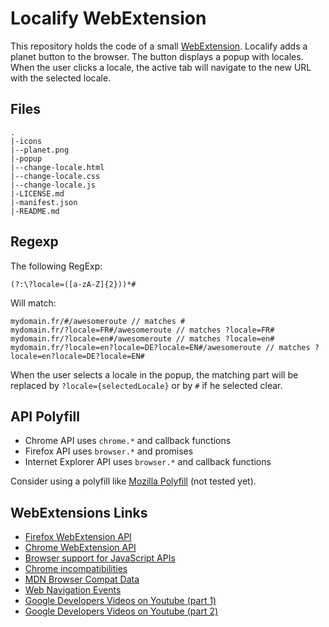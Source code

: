 # Localify WebExtension

This repository holds the code of a small [WebExtension](https://developer.mozilla.org/en-US/Add-ons/WebExtensions).
Localify adds a planet button to the browser.
The button displays a popup with locales.
When the user clicks a locale, the active tab will navigate to the new URL with the selected locale.

## Files

```shell
.
|-icons
|--planet.png
|-popup
|--change-locale.html
|--change-locale.css
|--change-locale.js
|-LICENSE.md
|-manifest.json
|-README.md
```

## Regexp

The following RegExp:
```shell
(?:\?locale=([a-zA-Z]{2}))*#
```

Will match:
```shell
mydomain.fr/#/awesomeroute // matches #
mydomain.fr/?locale=FR#/awesomeroute // matches ?locale=FR#
mydomain.fr/?locale=en#/awesomeroute // matches ?locale=en#
mydomain.fr/?locale=en?locale=DE?locale=EN#/awesomeroute // matches ?locale=en?locale=DE?locale=EN#
```

When the user selects a locale in the popup, the matching part will be replaced by `?locale={selectedLocale}` or by `#` if he selected clear.

## API Polyfill

- Chrome API uses `chrome.*` and callback functions
- Firefox API uses `browser.*` and promises
- Internet Explorer API uses `browser.*` and callback functions

Consider using a polyfill like [Mozilla Polyfill](https://github.com/mozilla/webextension-polyfill) (not tested yet).

## WebExtensions Links

- [Firefox WebExtension API](https://developer.mozilla.org/en-US/Add-ons/WebExtensions/API)
- [Chrome WebExtension API](https://developer.chrome.com/apps/api_index)
- [Browser support for JavaScript APIs](https://developer.mozilla.org/en-US/Add-ons/WebExtensions/Browser_support_for_JavaScript_APIs)
- [Chrome incompatibilities](https://developer.mozilla.org/en-US/Add-ons/WebExtensions/Chrome_incompatibilities)
- [MDN Browser Compat Data](https://github.com/mdn/browser-compat-data)
- [Web Navigation Events](https://developer.mozilla.org/en-US/Add-ons/WebExtensions/API/webNavigation)
- [Google Developers Videos on Youtube (part 1)](https://www.youtube.com/watch?v=rNkfs8-uRTE&list=PLCA101D6A85FE9D4B)
- [Google Developers Videos on Youtube (part 2)](https://www.youtube.com/watch?v=wRDPTnY3yO8&list=PL38DF05697DE372B1)
